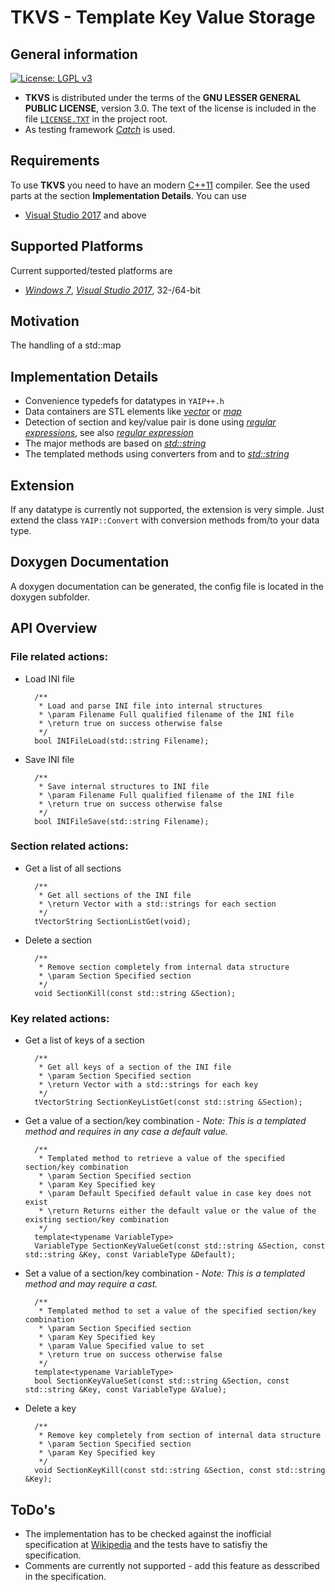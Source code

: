 # TKVS - Template Key Value Storage

## General information

[![License: LGPL v3](https://img.shields.io/badge/License-LGPL%20v3-blue.svg)](http://www.gnu.org/licenses/lgpl-3.0 "LGPL-3.0")

-  **TKVS** is distributed under the terms of the **GNU LESSER GENERAL PUBLIC LICENSE**, version 3.0. The text of the license is included in the file [<code>LICENSE.TXT</code>](https://github.com/ThirtySomething/YAIP/blob/master/LICENSE.TXT "LGPL-3.0") in the project root.
- As testing framework [*Catch*](https://github.com/philsquared/Catch "Catch") is used.

## Requirements
To use **TKVS** you need to have an modern [C++11](https://en.wikipedia.org/wiki/C%2B%2B11 "C++11") compiler. See the used parts at the section **Implementation Details**. You can use
* [Visual Studio 2017](https://www.visualstudio.com/ "Visual Studio") and above

## Supported Platforms
Current supported/tested platforms are

- [*Windows 7*](https://en.wikipedia.org/wiki/Windows_7 "Windows 7"), [*Visual Studio 2017*](https://www.visualstudio.com/ "Visual Studio"), 32-/64-bit

## Motivation

The handling of a std::map

## Implementation Details

* Convenience typedefs for datatypes in <code>YAIP++.h</code>
* Data containers are STL elements like [*vector*](http://en.cppreference.com/w/cpp/container/vector "Vector") or [*map*](http://en.cppreference.com/w/cpp/container/map "Map")
* Detection of section and key/value pair is done using [*regular expressions*](http://en.cppreference.com/w/cpp/regex "Regular Expression"), see also [*regular expression*](https://en.wikipedia.org/wiki/Regular_expression "Regular Expression")
* The major methods are based on [*std::string*](http://en.cppreference.com/w/cpp/string/basic_string "String")
* The templated methods using converters from and to [*std::string*](http://en.cppreference.com/w/cpp/string/basic_string "String")

## Extension

If any datatype is currently not supported, the extension is very simple. Just extend the class <code>YAIP::Convert</code> with conversion methods from/to your data type.

## Doxygen Documentation

A doxygen documentation can be generated, the config file is located in the doxygen subfolder.

## API Overview

### File related actions:

* Load INI file

		/**
		 * Load and parse INI file into internal structures
		 * \param Filename Full qualified filename of the INI file
		 * \return true on success otherwise false
		 */
		bool INIFileLoad(std::string Filename);

* Save INI file

		/**
		 * Save internal structures to INI file
		 * \param Filename Full qualified filename of the INI file
		 * \return true on success otherwise false
		 */
		bool INIFileSave(std::string Filename);

### Section related actions:

* Get a list of all sections

		/**
		 * Get all sections of the INI file
		 * \return Vector with a std::strings for each section
		 */
		tVectorString SectionListGet(void);

* Delete a section

		/**
		 * Remove section completely from internal data structure
		 * \param Section Specified section
		 */
		void SectionKill(const std::string &Section);

### Key related actions:

* Get a list of keys of a section

		/**
		 * Get all keys of a section of the INI file
		 * \param Section Specified section
		 * \return Vector with a std::strings for each key
		 */
		tVectorString SectionKeyListGet(const std::string &Section);

* Get a value of a section/key combination - *Note: This is a templated method and requires in any case a default value.*

		/**
		 * Templated method to retrieve a value of the specified section/key combination
		 * \param Section Specified section
		 * \param Key Specified key
		 * \param Default Specified default value in case key does not exist
		 * \return Returns either the default value or the value of the existing section/key combination
		 */
		template<typename VariableType>
		VariableType SectionKeyValueGet(const std::string &Section, const std::string &Key, const VariableType &Default);


* Set a value of a section/key combination - *Note: This is a templated method and may require a cast.*

		/**
		 * Templated method to set a value of the specified section/key combination
		 * \param Section Specified section
		 * \param Key Specified key
		 * \param Value Specified value to set
		 * \return true on success otherwise false
		 */
		template<typename VariableType>
		bool SectionKeyValueSet(const std::string &Section, const std::string &Key, const VariableType &Value);

* Delete a key

		/**
		 * Remove key completely from section of internal data structure
		 * \param Section Specified section
		 * \param Key Specified key
		 */
		void SectionKeyKill(const std::string &Section, const std::string &Key);

## ToDo's

* The implementation has to be checked against the inofficial specification at [Wikipedia](https://en.wikipedia.org/wiki/INI_file#Comments) and the tests have to satisfiy the specification.
* Comments are currently not supported - add this feature as desscribed in the specification.
